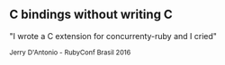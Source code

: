 ## C bindings without writing C

"I wrote a C extension for concurrenty-ruby and I cried"

<small>
Jerry D'Antonio - RubyConf Brasil 2016
</small>
